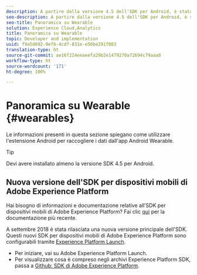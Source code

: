 ```yaml
---
description: A partire dalla versione 4.5 dell'SDK per Android, è stata aggiunta una nuova estensione Android che consente di raccogliere dati dall'applicazione Android Wearable.
seo-description: A partire dalla versione 4.5 dell'SDK per Android, è stata aggiunta una nuova estensione Android che consente di raccogliere dati dall'applicazione Android Wearable.
seo-title: Panoramica su Wearable
solution: Experience Cloud,Analytics
title: Panoramica su Wearable
topic: Developer and implementation
uuid: f9a5d692-0ef6-4cdf-831e-e50be291f083
translation-type: ht
source-git-commit: ae16f224eeaeefa29b2e1479270a72694c79aaa0
workflow-type: ht
source-wordcount: '171'
ht-degree: 100%

---
```



# Panoramica su Wearable {#wearables}

Le informazioni presenti in questa sezione spiegano come utilizzare l&#39;estensione Android per raccogliere i dati dall&#39;app Android Wearable.

>[!TIP]
>
>Devi avere installato almeno la versione SDK 4.5 per Android.

## Nuova versione dell&#39;SDK per dispositivi mobili di Adobe Experience Platform

Hai bisogno di informazioni e documentazione relative all’SDK per dispositivi mobili di Adobe Experience Platform? Fai clic [qui](https://aep-sdks.gitbook.io/docs/) per la documentazione più recente.

A settembre 2018 è stata rilasciata una nuova versione principale dell&#39;SDK. Questi nuovi SDK per dispositivi mobili di Adobe Experience Platform sono configurabili tramite [Experience Platform Launch](https://www.adobe.com/it/experience-platform/launch.html).

* Per iniziare, vai su Adobe Experience Platform Launch.
* Per visualizzare cosa è compreso negli archivi Experience Platform SDK, passa a [Github: SDK di Adobe Experience Platform](https://github.com/Adobe-Marketing-Cloud/acp-sdks).
